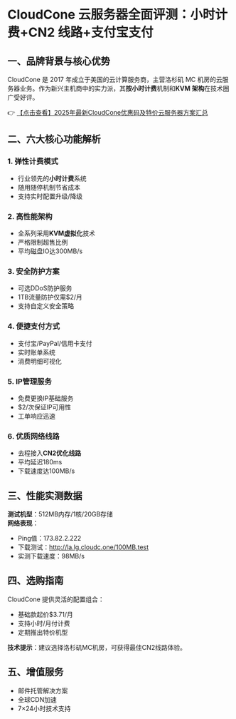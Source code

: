 # CloudCone 云服务器全面评测：小时计费+CN2 线路+支付宝支付

## 一、品牌背景与核心优势

CloudCone 是 2017 年成立于美国的云计算服务商，主营洛杉矶 MC 机房的云服务器业务。作为新兴主机商中的实力派，其**按小时计费**机制和**KVM 架构**在技术圈广受好评。

👉 [【点击查看】2025年最新CloudCone优惠码及特价云服务器方案汇总](https://bit.ly/Cloudcone)

## 二、六大核心功能解析

### 1. 弹性计费模式
- 行业领先的**小时计费**系统
- 随用随停机制节省成本
- 支持实时配置升级/降级

### 2. 高性能架构
- 全系列采用**KVM虚拟化**技术
- 严格限制超售比例
- 平均磁盘IO达300MB/s

### 3. 安全防护方案
- 可选DDoS防护服务
- 1TB流量防护仅需$2/月
- 支持自定义安全策略

### 4. 便捷支付方式
- 支付宝/PayPal/信用卡支付
- 实时账单系统
- 消费明细可视化

### 5. IP管理服务
- 免费更换IP基础服务
- $2/次保证IP可用性
- 工单响应迅速

### 6. 优质网络线路
- 去程接入**CN2优化线路**
- 平均延迟180ms
- 下载速度达100MB/s

## 三、性能实测数据

**测试机型**：512MB内存/1核/20GB存储  
**网络表现**：
- Ping值：173.82.2.222
- 下载测试：http://la.lg.cloudc.one/100MB.test
- 实测下载速度：98MB/s

## 四、选购指南

CloudCone 提供灵活的配置组合：
- 基础款起价$3.71/月
- 支持小时/月付计费
- 定期推出特价机型

**技术提示**：建议选择洛杉矶MC机房，可获得最佳CN2线路体验。

## 五、增值服务
- 邮件托管解决方案
- 全球CDN加速
- 7×24小时技术支持